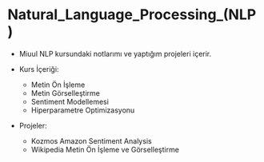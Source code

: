 # Natural_Language_Processing_(NLP)
* Miuul NLP kursundaki notlarımı ve yaptığım projeleri içerir.

* Kurs İçeriği:
  * Metin Ön İşleme
  * Metin Görselleştirme
  * Sentiment Modellemesi
  * Hiperparametre Optimizasyonu
  
* Projeler:
  * Kozmos Amazon Sentiment Analysis
  * Wikipedia Metin Ön İşleme ve Görselleştirme
